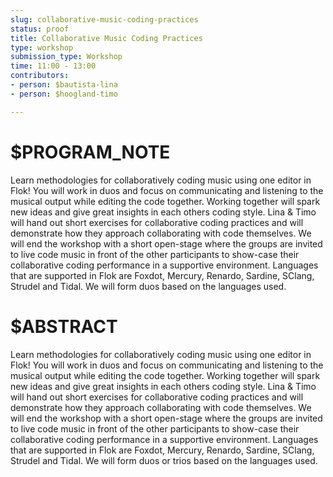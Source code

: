 ```yaml
---
slug: collaborative-music-coding-practices
status: proof
title: Collaborative Music Coding Practices
type: workshop
submission_type: Workshop
time: 11:00 - 13:00
contributors:
- person: $bautista-lina
- person: $hoogland-timo

---
```


# $PROGRAM_NOTE

Learn methodologies for collaboratively coding music using one editor in Flok! You will work in duos
and focus on communicating and listening to the musical output while editing the code together.
Working together will spark new ideas and give great insights in each others coding style. Lina &
Timo will hand out short exercises for collaborative coding practices and will demonstrate how they
approach collaborating with code themselves. We will end the workshop with a short open-stage
where the groups are invited to live code music in front of the other participants to show-case their
collaborative coding performance in a supportive environment. Languages that are supported in
Flok are Foxdot, Mercury, Renardo, Sardine, SClang, Strudel and Tidal. We will form duos based
on the languages used.

# $ABSTRACT

Learn methodologies for collaboratively coding music using one editor in Flok! You will work in duos and focus on communicating and listening to the musical output while editing the code together. Working together will spark new ideas and give great insights in each others coding style. Lina & Timo will hand out short exercises for collaborative coding practices and will demonstrate how they approach collaborating with code themselves. We will end the workshop with a short open-stage where the groups are invited to live code music in front of the other participants to show-case their collaborative coding performance in a supportive environment. Languages that are supported in Flok are Foxdot, Mercury, Renardo, Sardine, SClang, Strudel and Tidal. We will form duos or trios based on the languages used.

